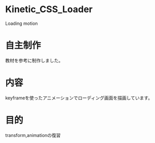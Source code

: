 # Kinetic_CSS_Loader
Loading motion

# 自主制作
教材を参考に制作しました。

# 内容
keyframeを使ったアニメーションでローディング画面を描画しています。


# 目的
transform,animationの復習
